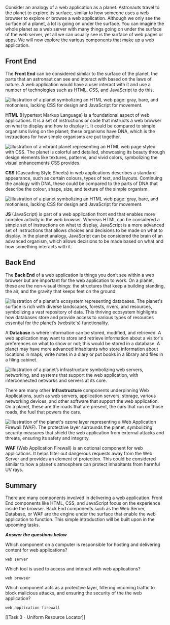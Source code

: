 Consider an analogy of a web application as a planet. Astronauts travel to the planet to explore its surface, similar to how someone uses a web browser to explore or browse a web application. Although we only see the surface of a planet, a lot is going on under the surface. You can imagine the whole planet as a web server with many things going on under the surface of the web server, yet all we can usually see is the surface of web pages or apps. We will now explore the various components that make up a web application.

## Front End

The **Front End** can be considered similar to the surface of the planet, the parts that an astronaut can see and interact with based on the laws of nature. A web application would have a user interact with it and use a number of technologies such as HTML, CSS, and JavaScript to do this.  

![Illustration of a planet symbolizing an HTML web page: gray, bare, and motionless, lacking CSS for design and JavaScript for movement.](https://tryhackme-images.s3.amazonaws.com/user-uploads/66c513e4445cb5649e636a36/room-content/66c513e4445cb5649e636a36-1725909121813.png)

**HTML** (Hypertext Markup Language) is a foundational aspect of web applications. It is a set of instructions or code that instructs a web browser on what to display and how to display it. It could be compared to simple organisms living on the planet; these organisms have DNA, which is the instructions for how simple organisms are put together.

  

![Illustration of a vibrant planet representing an HTML web page styled with CSS. The planet is colorful and detailed, showcasing its beauty through design elements like textures, patterns, and vivid colors, symbolizing the visual enhancements CSS provides.](https://tryhackme-images.s3.amazonaws.com/user-uploads/66c513e4445cb5649e636a36/room-content/66c513e4445cb5649e636a36-1725909121804.png)

**CSS** (Cascading Style Sheets) in web applications describes a standard appearance, such as certain colours, types of text, and layouts. Continuing the analogy with DNA, these could be compared to the parts of DNA that describe the colour, shape, size, and texture of the simple organism.

  

![Illustration of a planet symbolizing an HTML web page: gray, bare, and motionless, lacking CSS for design and JavaScript for movement.](https://tryhackme-images.s3.amazonaws.com/user-uploads/66c513e4445cb5649e636a36/room-content/66c513e4445cb5649e636a36-1725909121813.png)

**JS** (JavaScript) is part of a web application front end that enables more complex activity in the web browser. Whereas HTML can be considered a simple set of instructions on what to display, JavaScript is a more advanced set of instructions that allows choices and decisions to be made on what to display. In the planet analogy, JavaScript can be considered the brain of an advanced organism, which allows decisions to be made based on what and how something interacts with it.

  
  

## Back End

The **Back End** of a web application is things you don’t see within a web browser but are important for the web application to work. On a planet, these are the non-visual things: the structures that keep a building standing, the air, and the gravity that keeps feet on the ground.

  

![Illustration of a planet's ecosystem representing databases. The planet's surface is rich with diverse landscapes, forests, rivers, and resources, symbolizing a vast repository of data. This thriving ecosystem highlights how databases store and provide access to various types of resources essential for the planet’s (website's) functionality.](https://tryhackme-images.s3.amazonaws.com/user-uploads/66c513e4445cb5649e636a36/room-content/66c513e4445cb5649e636a36-1725909121805.png)

A **Database** is where information can be stored, modified, and retrieved. A web application may want to store and retrieve information about a visitor's preferences on what to show or not; this would be stored in a database. A planet may have more advanced inhabitants who store information about locations in maps, write notes in a diary or put books in a library and files in a filing cabinet.

  

![Illustration of a planet’s infrastructure symbolizing web servers, networking, and systems that support the web application, with interconnected networks and servers at its core.](https://tryhackme-images.s3.amazonaws.com/user-uploads/66c513e4445cb5649e636a36/room-content/66c513e4445cb5649e636a36-1725909121814.png)

There are many other **Infrastructure** components underpinning Web Applications, such as web servers, application servers, storage, various networking devices, and other software that support the web application. On a planet, these are the roads that are present, the cars that run on those roads, the fuel that powers the cars.

  

![Illustration of the planet's ozone layer representing a Web Application Firewall (WAF). The protective layer surrounds the planet, symbolizing security measures that shield the web application from external attacks and threats, ensuring its safety and integrity.](https://tryhackme-images.s3.amazonaws.com/user-uploads/66c513e4445cb5649e636a36/room-content/66c513e4445cb5649e636a36-1726065440718.png)

**WAF** (Web Application Firewall) is an optional component for web applications. It helps filter out dangerous requests away from the Web Server and provides an element of protection. This could be considered similar to how a planet's atmosphere can protect inhabitants from harmful UV rays.

## Summary

There are many components involved in delivering a web application. Front End components like HTML, CSS, and JavaScript focus on the experience inside the browser. Back End components such as the Web Server, Database, or WAF are the engine under the surface that enable the web application to function. This simple introduction will be built upon in the upcoming tasks.


___Answer the questions below___

Which component on a computer is responsible for hosting and delivering content for web applications?
	
	web server

Which tool is used to access and interact with web applications?
	
	web browser

Which component acts as a protective layer, filtering incoming traffic to block malicious attacks, and ensuring the security of the the web application?
	
	web application firewall


[[Task 3 - Uniform Resource Locator]]